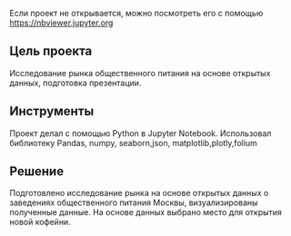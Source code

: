 Если проект не открывается, можно посмотреть его с помощью https://nbviewer.jupyter.org

## Цель проекта
Исследование рынка общественного питания на основе открытых данных, подготовка презентации.

## Инструменты
Проект делал с помощью Python в Jupyter Notebook. Использовал библиотеку Pandas, numpy, seaborn,json, matplotlib,plotly,folium

## Решение
Подготовлено исследование рынка на основе открытых данных о заведениях общественного питания Москвы, визуализированы полученные данные. На основе данных выбрано место для открытия новой кофейни.
